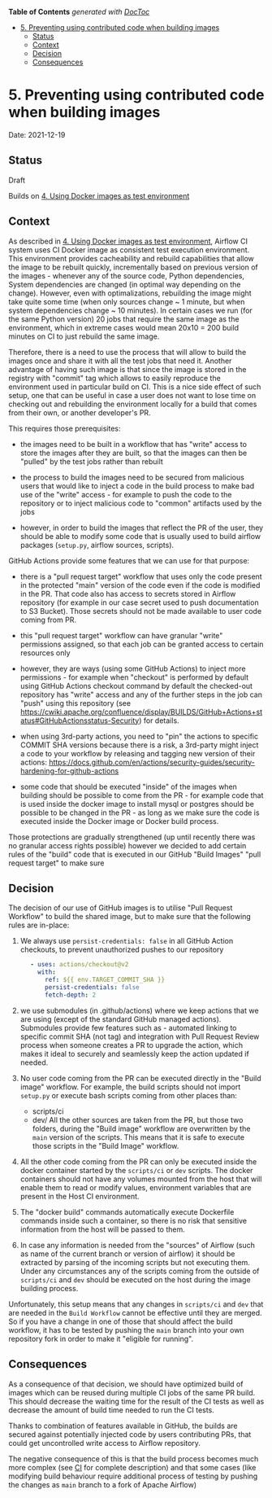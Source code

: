 <!--
 Licensed to the Apache Software Foundation (ASF) under one
 or more contributor license agreements.  See the NOTICE file
 distributed with this work for additional information
 regarding copyright ownership.  The ASF licenses this file
 to you under the Apache License, Version 2.0 (the
 "License"); you may not use this file except in compliance
 with the License.  You may obtain a copy of the License at

   http://www.apache.org/licenses/LICENSE-2.0

 Unless required by applicable law or agreed to in writing,
 software distributed under the License is distributed on an
 "AS IS" BASIS, WITHOUT WARRANTIES OR CONDITIONS OF ANY
 KIND, either express or implied.  See the License for the
 specific language governing permissions and limitations
 under the License.
 -->

<!-- START doctoc generated TOC please keep comment here to allow auto update -->
<!-- DON'T EDIT THIS SECTION, INSTEAD RE-RUN doctoc TO UPDATE -->
**Table of Contents**  *generated with [DocToc](https://github.com/thlorenz/doctoc)*

- [5. Preventing using contributed code when building images](#5-preventing-using-contributed-code-when-building-images)
  - [Status](#status)
  - [Context](#context)
  - [Decision](#decision)
  - [Consequences](#consequences)

<!-- END doctoc generated TOC please keep comment here to allow auto update -->

# 5. Preventing using contributed code when building images

Date: 2021-12-19

## Status

Draft

Builds on [4. Using Docker images as test environment](0004-using-docker-images-as-test-environment.md)

## Context

As described in [4. Using Docker images as test environment](0004-using-docker-images-as-test-environment.md),
Airflow CI system uses CI Docker image as consistent test execution environment. This environment provides
cacheability and rebuild capabilities that allow the image to be rebuilt quickly, incrementally based on
previous version of the images - whenever any of the source code, Python dependencies, System dependencies
are changed (in optimal way depending on the change). However, even with optimalizations, rebuilding
the image might take quite some time (when only sources change ~ 1 minute, but when system dependencies
change ~ 10 minutes). In certain cases we run (for the same Python version) 20 jobs that require the same
image as the environment, which in extreme cases would mean 20x10 = 200 build minutes on CI to
just rebuild the same image.

Therefore, there is a need to use the process that will allow to build the images once and share it with
all the test jobs that need it. Another advantage of having such image is that since the image is stored
in the registry with "commit" tag which allows to easily reproduce the environment used in particular
build on CI. This is a nice side effect of such setup, one that can be useful in case a user does not want
to lose time on checking out and rebuilding the environment locally for a build that comes from their own,
or another developer's PR.

This requires those prerequisites:

  * the images need to be built in a workflow that has "write" access to store the images after they are
    built, so that the images can then be "pulled" by the test jobs rather than rebuilt

  * the process to build the images need to be secured from malicious users that would like to inject a
    code in the build process to make bad use of the "write" access - for example to push the code
    to the repository or to inject malicious code to "common" artifacts used by the jobs

  * however, in order to build the images that reflect the PR of the user, they should be able to modify some
    code that is usually used to build airflow packages (`setup.py`, airflow sources, scripts).

GitHub Actions provide some features that we can use for that purpose:

* there is a "pull request target" workflow that uses only the code present in the protected "main" version
  of the code even if the code is modified in the PR. That code also has access to secrets stored in
  Airflow repository (for example in our case secret used to push documentation to S3 Bucket). Those
  secrets should not be made available to user code coming from PR.

* this "pull request target" workflow can have granular "write" permissions assigned, so that each job
  can be granted access to certain resources only

* however, they are ways (using some GitHub Actions) to inject more permissions - for example
  when "checkout" is performed by default using GitHub Actions checkout command by default the checked-out
  repository has "write" access and any of the further steps in the job can "push" using this repository
  (see https://cwiki.apache.org/confluence/display/BUILDS/GitHub+Actions+status#GitHubActionsstatus-Security)
  for details.

* when using 3rd-party actions, you need to "pin" the actions to specific COMMIT SHA versions because
  there is a risk, a 3rd-party might inject a code to your workflow by releasing and tagging new version
  of their actions: https://docs.github.com/en/actions/security-guides/security-hardening-for-github-actions

* some code that should be executed "inside" of the images when building should be possible to come from the
  PR - for example code that is used inside the docker image to install mysql or postgres should be possible
  to be changed in the PR - as long as we make sure the code is executed inside the Docker image or Docker
  build process.

Those protections are gradually strengthened (up until recently there was no granular access rights possible)
however we decided to add certain rules of the "build" code that is executed in our GitHub "Build Images"
"pull request target" to make sure

## Decision

The decision of our use of GitHub images is to utilise "Pull Request Workflow" to build the shared image,
but to make sure that the following rules are in-place:

1) We always use `persist-credentials: false` in all GitHub Action checkouts, to prevent unauthorized pushes
   to our repository

```yaml
      - uses: actions/checkout@v2
        with:
          ref: ${{ env.TARGET_COMMIT_SHA }}
          persist-credentials: false
          fetch-depth: 2
```

2) we use submodules (in .github/actions) where we keep actions that we are using (except of the standard
   GitHub managed actions). Submodules provide few features such as - automated linking to specific commit
   SHA (not tag) and integration with Pull Request Review process when someone creates a PR to upgrade the
   action, which makes it ideal to securely and seamlessly keep the action updated if needed.

3) No user code coming from the PR can be executed directly in the "Build image" workflow. For example, the
   build scripts should not import `setup.py` or execute bash scripts coming from other places than:
   * scripts/ci
   * dev/
   All the other sources are taken from the PR, but those two folders, during the "Build image" workflow
   are overwritten by the `main` version of the scripts. This means that it is safe to execute those
   scripts in the "Build Image" workflow.

4) All the other code coming from the PR can only be executed inside the docker container started by the
   `scripts/ci` or `dev` scripts. The docker containers should not have any volumes mounted from
   the host that will enable them to read or modify values, environment variables that are present in the
   Host CI environment.

5) The "docker build" commands automatically execute Dockerfile commands inside such a container, so there
   is no risk that sensitive information from the host will be passed to them.

6) In case any information is needed from the "sources" of Airflow (such as name of the current branch or
   version of airflow) it should be extracted by parsing of the incoming scripts but not executing them. Under
   any circumstances any of the scripts coming from the outside of `scripts/ci` and `dev` should be
   executed on the host during the image building process.

Unfortunately, this setup means that any changes in `scripts/ci` and `dev` that are needed in
the `Build Workflow` cannot be effective until they are merged. So if you have a change in one of those
that should affect the build workflow, it has to be tested by pushing the `main` branch into your own
repository fork in order to make it "eligible for running".

## Consequences

As a consequence of that decision, we should have optimized build of images which can be reused during
multiple CI jobs of the same PR build. This should decrease the waiting time for the result of the CI
tests as well as decrease the amount of build time needed to run the CI tests.

Thanks to combination of features available in GitHub, the builds are secured against potentially injected
code by users contributing PRs, that could get uncontrolled write access to Airflow repository.

The negative consequence of this is that the build process becomes much more complex
(see [CI](../../../../CI.rst) for complete description) and that some cases (like modifying build behaviour
require additional process of testing by pushing the changes as `main` branch to a fork of Apache Airflow)
